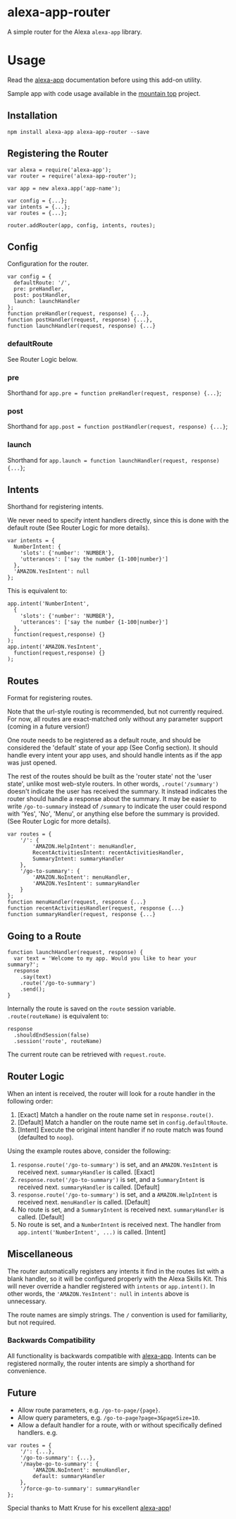 # alexa-app-router
A simple router for the Alexa `alexa-app` library.

# Usage
Read the [alexa-app](https://github.com/alexa-js/alexa-app) documentation before using this add-on utility.

Sample app with code usage available in the [mountain top](https://github.com/nickcoury/mountain-top) project.

## Installation
```
npm install alexa-app alexa-app-router --save
```

## Registering the Router
```
var alexa = require('alexa-app');
var router = require('alexa-app-router');

var app = new alexa.app('app-name');

var config = {...};
var intents = {...};
var routes = {...};

router.addRouter(app, config, intents, routes);
```

## Config
Configuration for the router.
```
var config = {
  defaultRoute: '/',
  pre: preHandler,
  post: postHandler,
  launch: launchHandler
};
function preHandler(request, response) {...},
function postHandler(request, response) {...},
function launchHandler(request, response) {...}
```
### defaultRoute
See Router Logic below.
### pre
Shorthand for `app.pre = function preHandler(request, response) {...}`;
### post
Shorthand for `app.post = function postHandler(request, response) {...}`;
### launch
Shorthand for `app.launch = function launchHandler(request, response) {...}`;

## Intents
Shorthand for registering intents. 

We never need to specify intent handlers directly, since this is done with the default route (See Router Logic for more details).
```
var intents = {
  NumberIntent: {
    'slots': {'number': 'NUMBER'},
    'utterances': ['say the number {1-100|number}']
  },
  'AMAZON.YesIntent': null
};
```
This is equivalent to:
```
app.intent('NumberIntent',
  {
    'slots': {'number': 'NUMBER'},
    'utterances': ['say the number {1-100|number}']
  },
  function(request,response) {}
);
app.intent('AMAZON.YesIntent',
  function(request,response) {}
);
```

## Routes
Format for registering routes.

Note that the url-style routing is recommended, but not currently required. For now, all routes are exact-matched only without any parameter support (coming in a future version!)

One route needs to be registered as a default route, and should be considered the 'default' state of your app (See Config section).  It should handle every intent your app uses, and should handle intents as if the app was just opened.

The rest of the routes should be built as the 'router state' not the 'user state', unlike most web-style routers. In other words, `.route('/summary')` doesn't indicate the user has received the summary. It instead indicates the router should handle a response about the summary. It may be easier to write `/go-to-summary` instead of `/summary` to indicate the user could respond with 'Yes', 'No', 'Menu', or anything else before the summary is provided.  (See Router Logic for more details).
```
var routes = {
    '/': {
        'AMAZON.HelpIntent': menuHandler,
        RecentActivitiesIntent: recentActivitiesHandler,
        SummaryIntent: summaryHandler
    },
    '/go-to-summary': {
        'AMAZON.NoIntent': menuHandler,
        'AMAZON.YesIntent': summaryHandler
    }
};
function menuHandler(request, response {...}
function recentActivitiesHandler(request, response {...}
function summaryHandler(request, response {...}
```

## Going to a Route
```
function launchHandler(request, response) {
  var text = 'Welcome to my app. Would you like to hear your summary?'; 
  response
    .say(text)
    .route('/go-to-summary')
    .send();
}
```
Internally the route is saved on the `route` session variable.  `.route(routeName)` is equivalent to:
```
response
  .shouldEndSession(false)
  .session('route', routeName)
```
The current route can be retrieved with `request.route`.

## Router Logic
When an intent is received, the router will look for a route handler in the following order:
1. [Exact] Match a handler on the route name set in `response.route()`.
2. [Default] Match a handler on the route name set in `config.defaultRoute`.
3. [Intent] Execute the original intent handler if no route match was found (defaulted to `noop`).

Using the example routes above, consider the following:
1. `response.route('/go-to-summary')` is set, and an `AMAZON.YesIntent` is received next. `summaryHandler` is called. [Exact]
2. `response.route('/go-to-summary')` is set, and a `SummaryIntent` is received next. `summaryHandler` is called. [Default]
3. `response.route('/go-to-summary')` is set, and a `AMAZON.HelpIntent` is received next. `menuHandler` is called. [Default]
4. No route is set, and a `SummaryIntent` is received next. `summaryHandler` is called. [Default]
5. No route is set, and a `NumberIntent` is received next. The handler from `app.intent('NumberIntent', ...)` is called. [Intent]


## Miscellaneous
The router automatically registers any intents it find in the routes list with a blank handler, so it will be configured properly with the Alexa Skills Kit. This will never override a handler registered with `intents` or `app.intent()`. In other words, the `'AMAZON.YesIntent': null` in `intents` above is unnecessary. 

The route names are simply strings. The `/` convention is used for familiarity, but not required.

### Backwards Compatibility
All functionality is backwards compatible with [alexa-app](https://github.com/alexa-js/alexa-app). Intents can be registered normally, the router intents are simply a shorthand for convenience.

## Future
- Allow route parameters, e.g. `/go-to-page/{page}`.
- Allow query parameters, e.g. `/go-to-page?page=3&pageSize=10`.
- Allow a default handler for a route, with or without specifically defined handlers. e.g.
```
var routes = {
    '/': {...},
    '/go-to-summary': {...},
    '/maybe-go-to-summary': {
        'AMAZON.NoIntent': menuHandler,
        default: summaryHandler
    },
    '/force-go-to-summary': summaryHandler
};
```

Special thanks to Matt Kruse for his excellent [alexa-app](https://github.com/alexa-js/alexa-app)!

